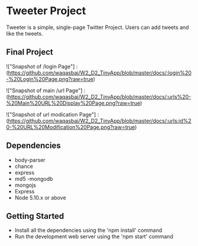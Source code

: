 
# Tweeter Project

Tweeter is a simple, single-page Twitter Project. Users can add tweets and like the tweets.

## Final Project

!["Snapshot of /login Page"] : (https://github.com/waqasbaj/W2_D2_TinyApp/blob/master/docs/:login%20-%20Login%20Page.png?raw=true)


!["Snapshot of main /url Page"] : (https://github.com/waqasbaj/W2_D2_TinyApp/blob/master/docs/:urls%20-%20Main%20URL%20Display%20Page.png?raw=true)

!["Snapshot of url modication Page"] : (https://github.com/waqasbaj/W2_D2_TinyApp/blob/master/docs/:urls:id%20-%20URL%20Modification%20Page.png?raw=true)

## Dependencies

- body-parser
- chance
- express
- md5
 -mongodb
- mongojs
- Express
- Node 5.10.x or above


## Getting Started

- Install all the dependencies using the 'npm install' command
- Run the development web server using the 'npm start' command



